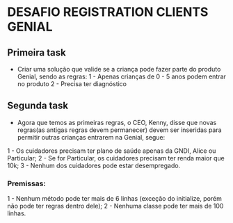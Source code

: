 # DESAFIO REGISTRATION CLIENTS GENIAL

## Primeira task

- Criar uma solução que valide se a criança pode fazer parte do produto Genial, sendo as regras:
1 - Apenas crianças de 0 - 5 anos podem entrar no produto
2 - Precisa ter diagnóstico

## Segunda task
- Agora que temos as primeiras regras, o CEO, Kenny, disse que novas regras(as antigas regras devem permanecer) devem ser inseridas para permitir outras crianças entrarem na Genial, segue:

1 - Os cuidadores precisam ter plano de saúde apenas da GNDI, Alice ou Particular;
2 - Se for Particular, os cuidadores precisam ter renda maior que 10k;
3 - Nenhum dos cuidadores pode estar desempregado.

### Premissas:

1 - Nenhum método pode ter mais de 6 linhas (exceção do initialize, porém não pode ter regras dentro dele);
2 - Nenhuma classe pode ter mais de 100 linhas.

